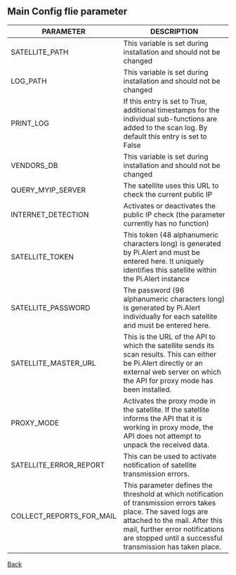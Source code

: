 ## Main Config flie parameter

| PARAMETER                | DESCRIPTION |
| ------------------------ | ----------- |
| SATELLITE_PATH           | This variable is set during installation and should not be changed |
| LOG_PATH                 | This variable is set during installation and should not be changed |
| PRINT_LOG                | If this entry is set to True, additional timestamps for the individual sub-functions are added to the scan log. By default this entry is set to False |
| VENDORS_DB               | This variable is set during installation and should not be changed |
| QUERY_MYIP_SERVER    	   | The satellite uses this URL to check the current public IP |
| INTERNET_DETECTION       | Activates or deactivates the public IP check (the parameter currently has no function) |
| SATELLITE_TOKEN          | This token (48 alphanumeric characters long) is generated by Pi.Alert and must be entered here. It uniquely identifies this satellite within the Pi.Alert instance |
| SATELLITE_PASSWORD       | The password (96 alphanumeric characters long) is generated by Pi.Alert individually for each satellite and must be entered here. |
| SATELLITE_MASTER_URL     | This is the URL of the API to which the satellite sends its scan results. This can either be Pi.Alert directly or an external web server on which the API for proxy mode has been installed. |
| PROXY_MODE               | Activates the proxy mode in the satellite. If the satellite informs the API that it is working in proxy mode, the API does not attempt to unpack the received data. |
| SATELLITE_ERROR_REPORT   | This can be used to activate notification of satellite transmission errors. |
| COLLECT_REPORTS_FOR_MAIL | This parameter defines the threshold at which notification of transmission errors takes place. The saved logs are attached to the mail. After this mail, further error notifications are stopped until a successful transmission has taken place.|

[Back](https://github.com/leiweibau/Pi.Alert-Satellite?tab=readme-ov-file#pialert-satellite)